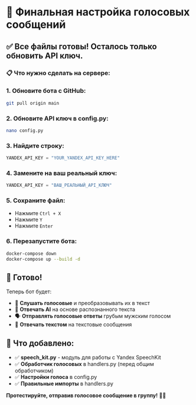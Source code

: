 # 🎤 Финальная настройка голосовых сообщений

## ✅ **Все файлы готовы! Осталось только обновить API ключ.**

### **📋 Что нужно сделать на сервере:**

### **1. Обновите бота с GitHub:**
```bash
git pull origin main
```

### **2. Обновите API ключ в config.py:**
```bash
nano config.py
```

### **3. Найдите строку:**
```python
YANDEX_API_KEY = "YOUR_YANDEX_API_KEY_HERE"
```

### **4. Замените на ваш реальный ключ:**
```python
YANDEX_API_KEY = "ВАШ_РЕАЛЬНЫЙ_API_КЛЮЧ"
```

### **5. Сохраните файл:**
- Нажмите `Ctrl + X`
- Нажмите `Y`
- Нажмите `Enter`

### **6. Перезапустите бота:**
```bash
docker-compose down
docker-compose up --build -d
```

## 🎯 **Готово!**

Теперь бот будет:
- 🎤 **Слушать голосовые** и преобразовывать их в текст
- 🤖 **Отвечать AI** на основе распознанного текста
- 🗣️ **Отправлять голосовые ответы** грубым мужским голосом
- 📝 **Отвечать текстом** на текстовые сообщения

## 📁 **Что добавлено:**

- ✅ **speech_kit.py** - модуль для работы с Yandex SpeechKit
- ✅ **Обработчик голосовых** в handlers.py (перед общим обработчиком)
- ✅ **Настройки голоса** в config.py
- ✅ **Правильные импорты** в handlers.py

**Протестируйте, отправив голосовое сообщение в группу!** 🚀✨
